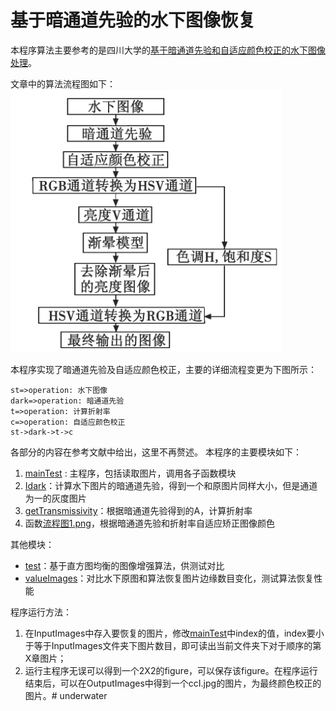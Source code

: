 # 基于暗通道先验的水下图像恢复 

本程序算法主要参考的是四川大学的[基于暗通道先验和自适应颜色校正的水下图像处理](基于暗通道先验和自适应颜色校正的水下图像处理.pdf)。

文章中的算法流程图如下：
![avatar](流程图1.png)

本程序实现了暗通道先验及自适应颜色校正，主要的详细流程变更为下图所示：


```flow
st=>operation: 水下图像
dark=>operation: 暗通道先验
t=>operation: 计算折射率
c=>operation: 自适应颜色校正
st->dark->t->c
```
各部分的内容在参考文献中给出，这里不再赘述。
本程序的主要模块如下：
1. [mainTest](mainTest.m) : 主程序，包括读取图片，调用各子函数模块
2. [Idark](Idark.m)：计算水下图片的暗通道先验，得到一个和原图片同样大小，但是通道为一的灰度图片
3. [getTransmissivity](getTransmissivity.m)：根据暗通道先验得到的A，计算折射率
4. 函数[流程图1.png](流程图1.png)，根据暗通道先验和折射率自适应矫正图像颜色

其他模块：
* [test](test.m)：基于直方图均衡的图像增强算法，供测试对比
* [valueImages](valueImages.m)：对比水下原图和算法恢复图片边缘数目变化，测试算法恢复性能

程序运行方法：

1. 在InputImages中存入要恢复的图片，修改[mainTest](mainTest.m)中index的值，index要小于等于InputImages文件夹下图片数目，即可读出当前文件夹下对于顺序的第X章图片；
2. 运行主程序无误可以得到一个2X2的figure，可以保存该figure。在程序运行结束后，可以在OutputImages中得到一个ccI.jpg的图片，为最终颜色校正的图片。#   u n d e r w a t e r 
 
 